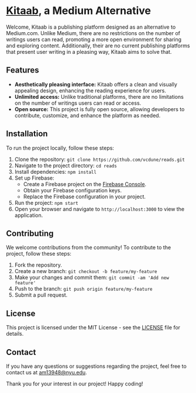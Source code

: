 # <a href="https://bit.ly/vcdune">Kitaab<a/>, a Medium Alternative

Welcome, Kitaab is a publishing platform designed as an alternative to Medium.com. Unlike Medium, there are no restrictions on the number of writings users can read, promoting a more open environment for sharing and exploring content. Additionally, their are no current publishing platforms that present user writing in a pleasing way, Kitaab aims to solve that.

## Features

- **Aesthetically pleasing interface:** Kitaab offers a clean and visually appealing design, enhancing the reading experience for users.
- **Unlimited access:** Unlike traditional platforms, there are no limitations on the number of writings users can read or access.
- **Open source:** This project is fully open source, allowing developers to contribute, customize, and enhance the platform as needed.

## Installation

To run the project locally, follow these steps:

1. Clone the repository: `git clone https://github.com/vcdune/reads.git`
2. Navigate to the project directory: `cd reads`
3. Install dependencies: `npm install`
4. Set up Firebase:
   - Create a Firebase project on the [Firebase Console](https://console.firebase.google.com/).
   - Obtain your Firebase configuration keys.
   - Replace the Firebase configuration in your project.
5. Run the project: `npm start`
6. Open your browser and navigate to `http://localhost:3000` to view the application.

## Contributing

We welcome contributions from the community! To contribute to the project, follow these steps:

1. Fork the repository.
2. Create a new branch: `git checkout -b feature/my-feature`
3. Make your changes and commit them: `git commit -am 'Add new feature'`
4. Push to the branch: `git push origin feature/my-feature`
5. Submit a pull request.

## License

This project is licensed under the MIT License - see the [LICENSE](LICENSE) file for details.

## Contact

If you have any questions or suggestions regarding the project, feel free to contact us at [am13948@nyu.edu](mailto:am13948@nyu.edu).

Thank you for your interest in our project! Happy coding!
